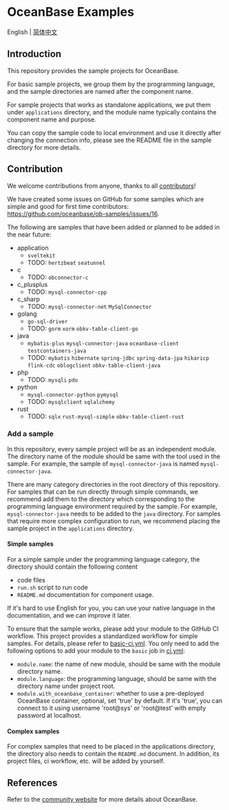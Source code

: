 # OceanBase Examples

English | [简体中文](README-CN.md)

## Introduction

This repository provides the sample projects for OceanBase.

For basic sample projects, we group them by the programming language, and the sample directories are named after the component name.

For sample projects that works as standalone applications, we put them under `applications` directory, and the module name typically contains the component name and purpose.

You can copy the sample code to local environment and use it directly after changing the connection info, please see the README file in the sample directory for more details.

## Contribution

We welcome contributions from anyone, thanks to all [contributors](https://github.com/oceanbase/ob-samples/graphs/contributors)!

We have created some issues on GitHub for some samples which are simple and good for first time contributors: https://github.com/oceanbase/ob-samples/issues/16.

The following are samples that have been added or planned to be added in the near future:

- application
  - `sveltekit`
  - TODO: `hertzbeat` `seatunnel`
- c
  - TODO: `obconnector-c`
- c_plusplus
  - TODO: `mysql-connector-cpp`
- c_sharp
  - TODO: `mysql-connector-net` `MySqlConnector`
- golang
  - `go-sql-driver`
  - TODO: `gorm` `xorm` `obkv-table-client-go`
- java
  - `mybatis-plus` `mysql-connector-java` `oceanbase-client` `testcontainers-java`
  - TODO: `mybatis` `hibernate` `spring-jdbc` `spring-data-jpa` `hikaricp` `flink-cdc` `oblogclient` `obkv-table-client-java`
- php
  - TODO: `mysqli` `pdo`
- python
  - `mysql-connector-python` `pymysql`
  - TODO: `mysqlclient` `sqlalchemy`
- rust
  - TODO: `sqlx` `rust-mysql-simple` `obkv-table-client-rust`

### Add a sample

In this repository, every sample project will be as an independent module. The directory name of the module should be same with the tool used in the sample. For example, the sample of `mysql-connector-java` is named `mysql-connector-java`.

There are many category directories in the root directory of this repository. For samples that can be run directly through simple commands, we recommend add them to the directory which corresponding to the programming language environment required by the sample. For example, `mysql-connector-java` needs to be added to the `java` directory. For samples that require more complex configuration to run, we recommend placing the sample project in the `applications` directory.

#### Simple samples

For a simple sample under the programming language category, the directory should contain the following content

- code files
- `run.sh` script to run code
- `README.md` documentation for component usage.

If it's hard to use English for you, you can use your native language in the documentation, and we can improve it later.

To ensure that the sample works, please add your module to the GitHub CI workflow. This project provides a standardized workflow for simple samples. For details, please refer to [basic-ci.yml](./.github/workflows/basic-ci.yml). You only need to add the following options to add your module to the `basic` job in [ci.yml](./.github/workflows/ci.yml):

- `module.name`: the name of new module, should be same with the module directory name.
- `module.language`: the programming language, should be same with the directory name under project root.
- `module.with_oceanbase_container`: whether to use a pre-deployed OceanBase container, optional, set 'true' by default. If it's 'true', you can connect to it using username 'root@sys' or 'root@test' with empty password at localhost.

#### Complex samples

For complex samples that need to be placed in the applications directory, the directory also needs to contain the `README.md` document. In addition, its project files, ci workflow, etc. will be added by yourself.

## References

Refer to the [community website](https://open.oceanbase.com) for more details about OceanBase.
